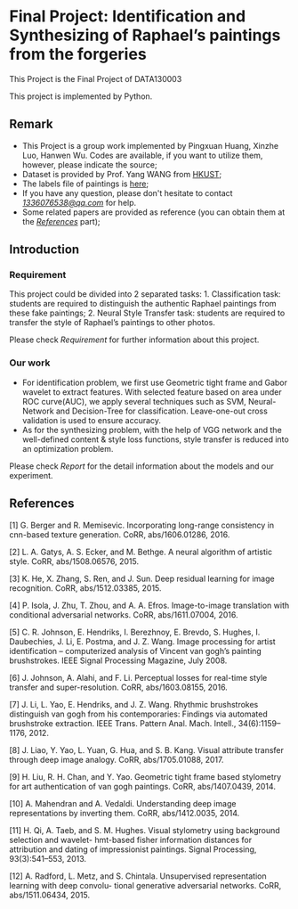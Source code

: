 # Final Project:  Identification and Synthesizing of Raphael’s paintings from the forgeries
This Project is the Final Project of DATA130003

This project is implemented by Python.

## Remark
* This Project is a group work implemented by Pingxuan Huang, Xinzhe Luo, Hanwen Wu. Codes are available, if you want to utilize them, however, please indicate the source;
* Dataset is  provided by Prof. Yang WANG from [HKUST]( https://drive.google.com/folderview?id=0B-yDtwSjhaSCZ2FqN3AxQ3NJNTA&usp=sharing);
* The labels file of paintings is [here]( https://docs.google.com/document/d/1tMaaSIrYwNFZZ2cEJdx1DfFscIfERd5Dp2U7K1ekjTI/edit);
* If you have any question, please don't hesitate to contact *1336076538@qq.com* for help.
* Some related papers are provided as reference (you can obtain them at the [*References*](#reference) part);

## Introduction
### Requirement
This project could be divided into 2 separated tasks:
    1.   Classification task: students are required to distinguish the authentic Raphael paintings from these fake paintings;
    2.   Neural Style Transfer task: students  are required to transfer the style of Raphael’s paintings to other photos.

Please check *Requirement* for further information about this project.

### Our work
* For identification problem, we first use Geometric tight frame and Gabor wavelet to extract features. With selected feature based on area under ROC curve(AUC), we apply several techniques such as SVM, Neural-Network and Decision-Tree for classification. Leave-one-out cross validation is used to ensure accuracy.
* As for the synthesizing problem, with the help of VGG network and the well-defined content & style loss functions, style transfer is reduced into an optimization problem.

Please check *Report* for the detail information about the models and our experiment.

## <span id="reference"> References </span>
\[1\] G. Berger and R. Memisevic. Incorporating long-range consistency in cnn-based texture generation. CoRR, abs/1606.01286, 2016.

\[2\] L. A. Gatys, A. S. Ecker, and M. Bethge. A neural algorithm of artistic style. CoRR, abs/1508.06576, 2015.

\[3\] K. He, X. Zhang, S. Ren, and J. Sun. Deep residual learning for image recognition. CoRR, abs/1512.03385, 2015.

\[4\] P. Isola, J. Zhu, T. Zhou, and A. A. Efros. Image-to-image translation with conditional adversarial networks. CoRR, abs/1611.07004, 2016.

\[5\] C. R. Johnson, E. Hendriks, I. Berezhnoy, E. Brevdo, S. Hughes, I. Daubechies, J. Li, E. Postma, and J. Z. Wang. Image processing for artist identification – computerized analysis of Vincent van gogh’s painting brushstrokes. IEEE Signal Processing Magazine, July 2008.

\[6\] J. Johnson, A. Alahi, and F. Li. Perceptual losses for real-time style transfer and super-resolution. CoRR, abs/1603.08155, 2016.

\[7\] J. Li, L. Yao, E. Hendriks, and J. Z. Wang. Rhythmic brushstrokes distinguish van gogh from his contemporaries: Findings via automated brushstroke extraction. IEEE Trans. Pattern Anal. Mach. Intell., 34(6):1159–1176, 2012.

\[8\] J. Liao, Y. Yao, L. Yuan, G. Hua, and S. B. Kang. Visual attribute transfer through deep image analogy. CoRR, abs/1705.01088, 2017.

\[9\] H. Liu, R. H. Chan, and Y. Yao. Geometric tight frame based stylometry for art authentication of van gogh paintings. CoRR, abs/1407.0439, 2014.

\[10\] A. Mahendran and A. Vedaldi. Understanding deep image representations by inverting them. CoRR, abs/1412.0035, 2014.

\[11\] H. Qi, A. Taeb, and S. M. Hughes. Visual stylometry using background selection and wavelet- hmt-based fisher information distances for attribution and dating of impressionist paintings.  Signal Processing, 93(3):541–553, 2013.

\[12\] A. Radford, L. Metz, and S. Chintala. Unsupervised representation learning with deep convolu- tional generative adversarial networks. CoRR, abs/1511.06434, 2015.














